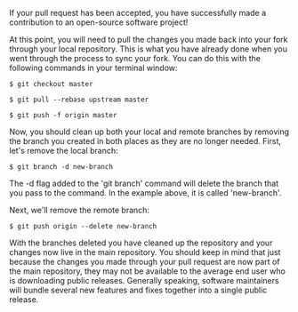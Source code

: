If your pull request has been accepted, you have successfully made a contribution to an open-source software project!

At this point, you will need to pull the changes you made back into your fork through your local repository. This is what you have already done when you went through the process to sync your fork. You can do this with the following commands in your terminal window:

`$ git checkout master`

`$ git pull --rebase upstream master`

`$ git push -f origin master`

Now, you should clean up both your local and remote branches by removing the branch you created in both places as they are no longer needed. First, let's remove the local branch:

`$ git branch -d new-branch`

The -d flag added to the 'git branch' command will delete the branch that you pass to the command. In the example above, it is called 'new-branch'.

Next, we'll remove the remote branch:

`$ git push origin --delete new-branch`

With the branches deleted you have cleaned up the repository and your changes now live in the main repository. You should keep in mind that just because the changes you made through your pull request are now part of the main repository, they may not be available to the average end user who is downloading public releases. Generally speaking, software maintainers will bundle several new features and fixes together into a single public release.